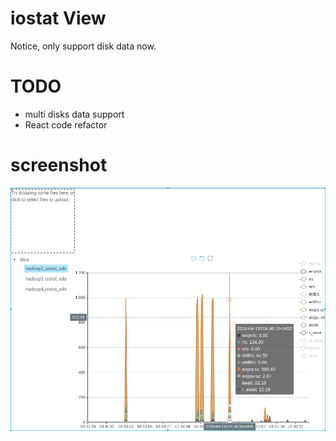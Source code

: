 # iostat View
Notice, only support disk data now.

# TODO
* multi disks data support
* React code refactor

# screenshot
![screenshot](./screenshot/iostat_view.png)